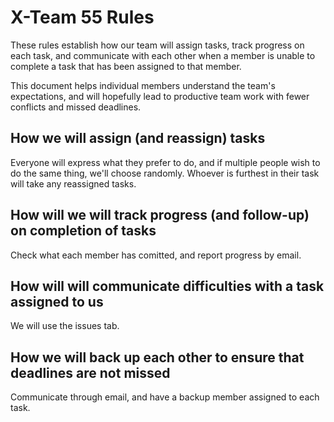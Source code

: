 # X-Team 55 Rules

These rules establish how our team will assign tasks,
track progress on each task, and communicate with each other 
when a member is unable to complete a task that has been assigned to that member.

This document helps individual members understand the team's expectations,
and will hopefully lead to productive team work with fewer conflicts
and missed deadlines.

## How we will assign (and reassign) tasks
Everyone will express what they prefer to do, and if multiple people wish to do the same thing, we'll choose randomly. Whoever is furthest in their task will take any reassigned tasks.


## How will we will track progress (and follow-up) on completion of tasks
Check what each member has comitted, and report progress by email.


## How will will communicate difficulties with a task assigned to us
We will use the issues tab.


## How we will back up each other to ensure that deadlines are not missed
Communicate through email, and have a backup member assigned to each task.




